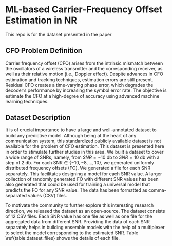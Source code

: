 # ML-based Carrier-Frequency Offset Estimation in NR

This repo is for the dataset presented in the paper 

## CFO Problem Definition
Carrier frequency offset (CFO) arises from the intrinsic mismatch between the oscillators of a wireless transmitter and the corresponding receiver, as well as their relative motion (i.e., Doppler effect). Despite advances in CFO estimation and tracking techniques, estimation errors are still present. Residual CFO creates a time-varying phase error, which degrades the decoder’s performance by increasing the symbol error rate. The objective is estimate the CFO at a high-degree of accuracy using advanced machine learning techniques. 

## Dataset Description
It is of crucial importance to have a large and well-annotated dataset to build any predictive model. Although being at the heart of any communication system, this standardized publicly available dataset is not available for the problem of CFO estimation. This dataset is presented here in order to stimulate further studies in this area. We built a dataset to cover a wide range of SNRs, namely, from $SNR=-10$ db to $SNR=10$ db with a step of $2$ db. For each SNR$\in \{-10, -8, \dots, 10\}$, we generated uniformly distributed frequency offsets (FO). We generated a file for each SNR separately. This facilitates designing a model for each SNR value. A larger collection of randomly generated FO with different SNR values has been also  generated that could be used for training a universal model that predicts the FO for any SNR value. The data has been formatted as comma-separated values (CSV) files. 

To motivate the community to further explore this interesting research direction, we released the dataset as an open-source. The dataset consists of 12 CSV files. Each SNR value has one file as well as one file for the aggregated data from different SNR. Providing the data of each SNR separately helps in building ensemble models with the help of a multiplexer to select the model corresponding to the estimated SNR. Table \ref{table:dataset_files} shows the details of each file.
